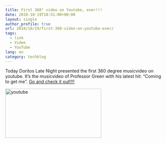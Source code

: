 ```yaml
---
title: First 360° video on Youtube, ever!!!
date: 2010-10-19T18:51:00+00:00
layout: single
author_profile: true
url: 2010/10/19/first-360-video-on-youtube-ever/
tags:
  - link
  - Video
  - YouTube
lang: en
category: techblog
---
```

Today Doritos Late Night presented the first 360 degree musicvideo on youtube. It’s the musicvideo of Professor Green with his latest hit: “Coming to get me”. [Go and check it out!!!!](http://www.youtube.com/doritosuk)

<a href="http://www.youtube.com/doritosuk" target="_blank"><img title="youtube" border="0" alt="youtube" src="http://lh4.ggpht.com/_vaUVXcmC3OI/TL3hoyhvIqI/AAAAAAAACws/uKAKAyYKsVY/youtube%5B4%5D.png?imgmax=800" width="304" height="156" /></a>